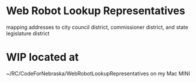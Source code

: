 # Web Robot Lookup Representatives
mapping addresses to city council district, commissioner district, and state legislature district

# WIP located at

~/RC/CodeForNebraska/WebRobotLookupRepresentatives on my Mac MINI



